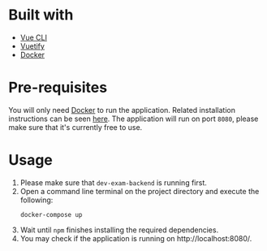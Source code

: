 # Built with
* [Vue CLI](https://cli.vuejs.org/)
* [Vuetify](https://vuetifyjs.com/en/)
* [Docker](https://www.docker.com/)

# Pre-requisites
You will only need [Docker](https://www.docker.com/) to run the application. Related installation instructions can be seen [here](https://docs.docker.com/docker-for-windows/install/). The application will run on port `8080`, please make sure that it's currently free to use.

# Usage
1. Please make sure that `dev-exam-backend` is running first.
2. Open a command line terminal on the project directory and execute the following:
   ```
   docker-compose up
   ```
3. Wait until `npm` finishes installing the required dependencies.
4. You may check if the application is running on http://localhost:8080/.